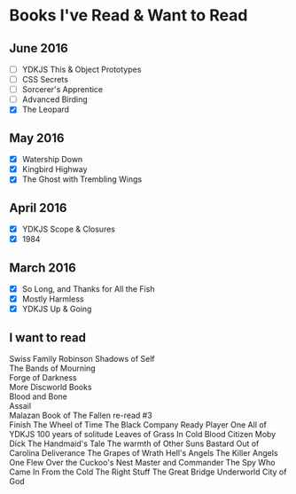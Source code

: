 # Books I've Read & Want to Read

## June 2016

- [ ] YDKJS This & Object Prototypes
- [ ] CSS Secrets
- [ ] Sorcerer's Apprentice
- [ ] Advanced Birding
- [x] The Leopard

## May 2016

- [x] Watership Down
- [x] Kingbird Highway
- [x] The Ghost with Trembling Wings

## April 2016

- [x] YDKJS Scope & Closures
- [x] 1984

## March 2016

- [x] So Long, and Thanks for All the Fish
- [x] Mostly Harmless
- [x] YDKJS Up & Going

## I want to read

Swiss Family Robinson
Shadows of Self  
The Bands of Mourning  
Forge of Darkness  
More Discworld Books  
Blood and Bone  
Assail  
Malazan Book of The Fallen re-read #3  
Finish The Wheel of Time
The Black Company
Ready Player One
All of YDKJS
100 years of solitude
Leaves of Grass
In Cold Blood
Citizen
Moby Dick
The Handmaid's Tale
The warmth of Other Suns
Bastard Out of Carolina
Deliverance
The Grapes of Wrath
Hell's Angels
The Killer Angels
One Flew Over the Cuckoo's Nest
Master and Commander
The Spy Who Came In From the Cold
The Right Stuff
The Great Bridge
Underworld
City of God